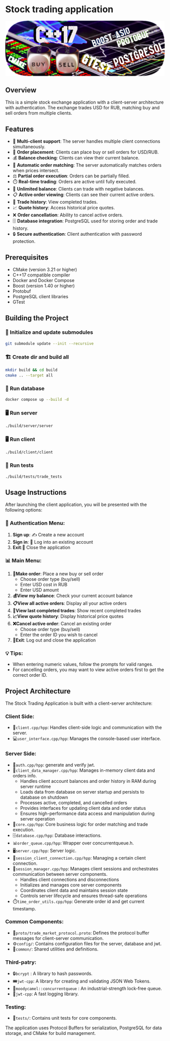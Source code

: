 # Stock trading application

![Logo](stock_logo.io.png)

## Overview 

This is a simple stock exchange application with a client-server architecture with authentication. The exchange trades USD for RUB, matching buy and sell orders from multiple clients.

##  Features 

- 👥 **Multi-client support**: The server handles multiple client connections simultaneously.
- 📝 **Order placement**: Clients can place buy or sell orders for USD/RUB.
- 💰 **Balance checking**: Clients can view their current balance.
- 🤝 **Automatic order matching**: The server automatically matches orders when prices intersect.
- ⚖️ **Partial order execution**: Orders can be partially filled.
- ⏱️ **Real-time trading**: Orders are active until fully executed.
- 🚫 **Unlimited balance**: Clients can trade with negative balances.
- 📋 **Active order viewing**: Clients can see their current active orders.
- 📜 **Trade history**: View completed trades.
- 📈 **Quote history**: Access historical price quotes.
- ❌ **Order cancellation**: Ability to cancel active orders.
- 🗄️ **Database integration**: PostgreSQL used for storing order and trade history.
- 🔒 **Secure authentication**: Client authentication with password protection.

## Prerequisites 

- CMake (version 3.21 or higher)
- C++17 compatible compiler
- Docker and Docker Compose
- Boost (version 1.40 or higher)
- Protobuf
- PostgreSQL client libraries
- GTest

## Building the Project

### 📎 Initialize and update submodules
```bash
git submodule update --init --recursive
```

### 🏗️ Create dir and build all
```bash
mkdir build && cd build
cmake .. --target all
```

### 🐳  Run database
```bash
docker compose up --build -d
```
### 🖥️  Run server
```bash
./build/server/server
```

### 🖥️  Run client
```bash
./build/client/client
```

### 🧪 Run tests
```bash
./build/tests/trade_tests
```
## Usage Instructions

After launching the client application, you will be presented with the following options:

### 🔐 Authentication Menu:
1. **Sign up**: ✍️ Create a new account
2. **Sign in**: 🔑 Log into an existing account
3. **Exit**:🚪 Close the application

### 📊 Main Menu:
1. **📝Make order**: Place a new buy or sell order
   - Choose order type (buy/sell)
   - Enter USD cost in RUB
   - Enter USD amount
2. **💰View my balance**: Check your current account balance
3. **📋View all active orders**: Display all your active orders
4. **📜View last completed trades**: Show recent completed trades
5. **📈View quote history**: Display historical price quotes
6. **❌Cancel active order**: Cancel an existing order
   - Choose order type (buy/sell)
   - Enter the order ID you wish to cancel
7. **🚪Exit**: Log out and close the application

### 💡 Tips:
- When entering numeric values, follow the prompts for valid ranges.
- For cancelling orders, you may want to view active orders first to get the correct order ID.

## Project Architecture

The Stock Trading Application is built with a client-server architecture:

### Client Side:
- 🔌`client.cpp/hpp`: Handles client-side logic and communication with the server.
- 💻`user_interface.cpp/hpp`: Manages the console-based user interface.

### Server Side:
- 🔐`auth.cpp/hpp`: generate and verify jwt.
- 💾`client_data_manager.cpp/hpp`: Manages in-memory client data and orders info.
  - Handles client account balances and order history in RAM during server runtime
  - Loads data from database on server startup and persists to database on shutdown
  - Processes active, completed, and cancelled orders
  - Provides interfaces for updating client data and order status
  - Ensures high-performance data access and manipulation during server operation
- 🧠`core.cpp/hpp`: Core business logic for order matching and trade execution.
- 🗄️`database.cpp/hpp`: Database interactions.
- 📊`order_queue.cpp/hpp`: Wrapper over concurrentqueue.h.
- 🖥️`server.cpp/hpp`: Server logic.
- 🔌`session_client_connection.cpp/hpp`: Managing a certain client connection.
- 👥`session_manager.cpp/hpp`: Manages client sessions and orchestrates communication between server components.
  - Handles client connections and disconnections
  - Initializes and manages core server components
  - Coordinates client data and maintains session state
  - Controls server lifecycle and ensures thread-safe operations
- ⏱️`time_order_utils.cpp/hpp`: Generate order id and get current timestamp.

### Common Components:
- 📡`proto/trade_market_protocol.proto`: Defines the protocol buffer messages for client-server communication.
- ⚙️`config/`: Contains configuration files for the server, database and jwt.
- 🔨`common/`: Shared utilities and definitions.

### Third-patry:
- 🔒`bcrypt` : A library to hash passwords.
- 🎟️`jwt-cpp`: A library for creating and validating JSON Web Tokens.
- 🔄`moodycamel::concurrentqueue` : An industrial-strength lock-free queue.
- 📝`jwt-cpp`: A fast logging library.

### Testing:
- 🔬`tests/`: Contains unit tests for core components.

The application uses Protocol Buffers for serialization, PostgreSQL for data storage, and CMake for build management.